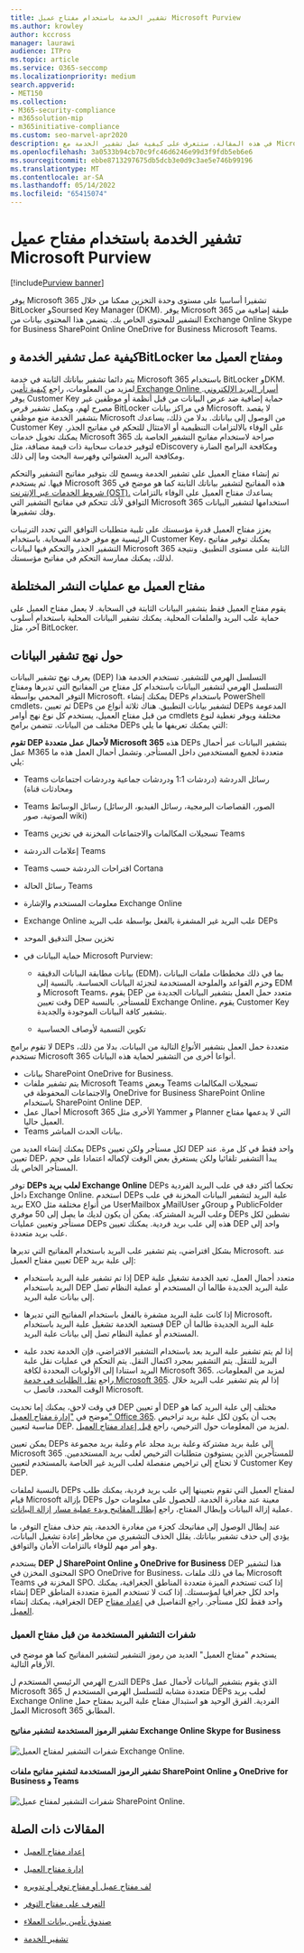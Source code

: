 ```yaml
---
title: تشفير الخدمة باستخدام مفتاح عميل Microsoft Purview
ms.author: krowley
author: kccross
manager: laurawi
audience: ITPro
ms.topic: article
ms.service: O365-seccomp
ms.localizationpriority: medium
search.appverid:
- MET150
ms.collection:
- M365-security-compliance
- m365solution-mip
- m365initiative-compliance
ms.custom: seo-marvel-apr2020
description: في هذه المقالة، ستتعرف على كيفية عمل تشفير الخدمة مع Microsoft Purview Customer Key.
ms.openlocfilehash: 3a0533b94cb70c9fc46d6246e99d3f9fdb5eb6e6
ms.sourcegitcommit: ebbe8713297675db5dcb3e0d9c3ae5e746b99196
ms.translationtype: MT
ms.contentlocale: ar-SA
ms.lasthandoff: 05/14/2022
ms.locfileid: "65415074"
---
```

# <a name="service-encryption-with-microsoft-purview-customer-key"></a>تشفير الخدمة باستخدام مفتاح عميل Microsoft Purview

[!include[Purview banner](../includes/purview-rebrand-banner.md)]

يوفر Microsoft 365 تشفيرا أساسيا على مستوى وحدة التخزين ممكنا من خلال BitLocker وSoursed Key Manager (DKM). يوفر Microsoft 365 طبقة إضافية من التشفير للمحتوى الخاص بك. يتضمن هذا المحتوى بيانات من Exchange Online Skype for Business SharePoint Online OneDrive for Business Microsoft Teams.

## <a name="how-service-encryption-bitlocker-and-customer-key-work-together"></a>كيفية عمل تشفير الخدمة وBitLocker ومفتاح العميل معا

يتم دائما تشفير بياناتك الثابتة في خدمة Microsoft 365 باستخدام BitLocker وDKM. لمزيد من المعلومات، راجع [كيفية تأمين Exchange Online أسرار البريد الإلكتروني](exchange-online-secures-email-secrets.md). يوفر Customer Key حماية إضافية ضد عرض البيانات من قبل أنظمة أو موظفين غير مصرح لهم، ويكمل تشفير قرص BitLocker في مراكز بيانات Microsoft. لا يقصد بتشفير الخدمة منع موظفي Microsoft من الوصول إلى بياناتك. بدلا من ذلك، يساعدك Customer Key على الوفاء بالالتزامات التنظيمية أو الامتثال للتحكم في مفاتيح الجذر. يمكنك تخويل خدمات Microsoft 365 صراحة لاستخدام مفاتيح التشفير الخاصة بك لتوفير خدمات سحابية ذات قيمة مضافة، مثل eDiscovery ومكافحة البرامج الضارة ومكافحة البريد العشوائي وفهرسة البحث وما إلى ذلك.

تم إنشاء مفتاح العميل على تشفير الخدمة ويسمح لك بتوفير مفاتيح التشفير والتحكم فيها. ثم يستخدم Microsoft 365 هذه المفاتيح لتشفير بياناتك الثابتة كما هو موضح في [شروط الخدمات عبر الإنترنت (OST).](https://www.microsoft.com/licensing/product-licensing/products.aspx) يساعدك مفتاح العميل على الوفاء بالتزامات التوافق لأنك تتحكم في مفاتيح التشفير التي Microsoft 365 استخدامها لتشفير البيانات وفك تشفيرها.
  
يعزز مفتاح العميل قدرة مؤسستك على تلبية متطلبات التوافق التي تحدد الترتيبات الرئيسية مع موفر خدمة السحابة. باستخدام Customer Key، يمكنك توفير مفاتيح التشفير الجذر والتحكم فيها لبيانات Microsoft 365 الثابتة على مستوى التطبيق. ونتيجة لذلك، يمكنك ممارسة التحكم في مفاتيح مؤسستك.

## <a name="customer-key-with-hybrid-deployments"></a>مفتاح العميل مع عمليات النشر المختلطة

يقوم مفتاح العميل فقط بتشفير البيانات الثابتة في السحابة. لا يعمل مفتاح العميل على حماية علب البريد والملفات المحلية. يمكنك تشفير البيانات المحلية باستخدام أسلوب آخر، مثل BitLocker.

## <a name="about-data-encryption-policies"></a>حول نهج تشفير البيانات

يعرف نهج تشفير البيانات (DEP) التسلسل الهرمي للتشفير. تستخدم الخدمة هذا التسلسل الهرمي لتشفير البيانات باستخدام كل مفتاح من المفاتيح التي تديرها ومفتاح التوفر المحمي بواسطة Microsoft. يمكنك إنشاء DEPs باستخدام PowerShell cmdlets، ثم تعيين DEPs لتشفير بيانات التطبيق. هناك ثلاثة أنواع من DEPs المدعومة من قبل مفتاح العميل، يستخدم كل نوع نهج أوامر cmdlets مختلفة ويوفر تغطية لنوع مختلف من البيانات. تتضمن برامج DEPs التي يمكنك تعريفها ما يلي:

**تقوم DEP لأحمال عمل متعددة Microsoft 365** هذه DEPs بتشفير البيانات عبر أحمال عمل M365 متعددة لجميع المستخدمين داخل المستأجر. وتشمل أحمال العمل هذه ما يلي:

- Teams رسائل الدردشة (دردشات 1:1 ودردشات جماعية ودردشات اجتماعات ومحادثات قناة)
- Teams رسائل الوسائط (الصور، القصاصات البرمجية، رسائل الفيديو، الرسائل الصوتية، صور wiki)
- Teams تسجيلات المكالمات والاجتماعات المخزنة في تخزين Teams
- إعلامات الدردشة Teams
- Teams اقتراحات الدردشة حسب Cortana
- رسائل الحالة Teams
- معلومات المستخدم والإشارة Exchange Online
- Exchange Online علب البريد غير المشفرة بالفعل بواسطة علب البريد DEPs
- تخزين سجل التدقيق الموحد
- حماية البيانات في Microsoft Purview:

  - بيانات مطابقة البيانات الدقيقة (EDM)، بما في ذلك مخططات ملفات البيانات وحزم القواعد والملوحة المستخدمة لتجزئة البيانات الحساسة. بالنسبة إلى EDM و Microsoft Teams، يقوم DEP متعدد حمل العمل بتشفير البيانات الجديدة من وقت تعيين DEP للمستأجر. بالنسبة Exchange Online، يقوم Customer Key بتشفير كافة البيانات الموجودة والجديدة.

  - تكوين التسمية لأوصاف الحساسية

لا تقوم برامج DEPs متعددة حمل العمل بتشفير الأنواع التالية من البيانات. بدلا من ذلك، تستخدم Microsoft 365 أنواعا أخرى من التشفير لحماية هذه البيانات.

- بيانات SharePoint OneDrive for Business.
- يتم تشفير ملفات Microsoft Teams وبعض Teams تسجيلات المكالمات والاجتماعات المحفوظة في OneDrive for Business SharePoint Online باستخدام SharePoint Online DEP.
- أحمال عمل Microsoft 365 الأخرى مثل Yammer و Planner التي لا يدعمها مفتاح العميل حاليا.
- Teams بيانات الحدث المباشر.

يمكنك إنشاء العديد من DEPs لكل مستأجر ولكن تعيين DEP واحد فقط في كل مرة. عند تعيين DEP، يبدأ التشفير تلقائيا ولكن يستغرق بعض الوقت لإكماله اعتمادا على حجم المستأجر الخاص بك.

توفر **DEPs لعلب بريد Exchange Online** DEPs تحكما أكثر دقة في علب البريد الفردية داخل Exchange Online. استخدم DEPs علبة البريد لتشفير البيانات المخزنة في علب بريد EXO من أنواع مختلفة مثل UserMailbox وMailUser وGroup و PublicFolder وعلب البريد المشتركة. يمكن أن يكون لديك ما يصل إلى 50 موفري DEPs نشطين لكل مستأجر وتعيين عمليات DEPs هذه إلى علب بريد فردية. يمكنك تعيين DEP واحد إلى علب بريد متعددة.

بشكل افتراضي، يتم تشفير علب البريد باستخدام المفاتيح التي تديرها Microsoft. عند تعيين مفتاح العميل DEP إلى علبة بريد:

- إذا تم تشفير علبة البريد باستخدام DEP متعدد أحمال العمل، تعيد الخدمة تشغيل علبة البريد باستخدام DEP علبة البريد الجديدة طالما أن المستخدم أو عملية النظام تصل إلى بيانات علبة البريد.

- إذا كانت علبة البريد مشفرة بالفعل باستخدام المفاتيح التي تديرها Microsoft، فستعيد الخدمة تشغيل علبة البريد باستخدام DEP علبة البريد الجديدة طالما أن المستخدم أو عملية النظام تصل إلى بيانات علبة البريد.

- إذا لم يتم تشفير علبة البريد بعد باستخدام التشفير الافتراضي، فإن الخدمة تحدد علبة البريد للتنقل. يتم التشفير بمجرد اكتمال النقل. يتم التحكم في عمليات نقل علبة البريد استنادا إلى الأولويات المحددة لكافة Microsoft 365. لمزيد من المعلومات، راجع [نقل الطلبات في خدمة Microsoft 365](/exchange/mailbox-migration/office-365-migration-best-practices#move-requests-in-the-microsoft-365-or-office-365-service). إذا لم يتم تشفير علب البريد خلال الوقت المحدد، فاتصل ب Microsoft.

في وقت لاحق، يمكنك إما تحديث DEP أو تعيين DEP مختلف إلى علبة البريد كما هو موضح في ["إدارة مفتاح العميل" Office 365](customer-key-manage.md). يجب أن يكون لكل علبة بريد تراخيص مناسبة لتعيين DEP. لمزيد من المعلومات حول الترخيص، راجع [قبل إعداد مفتاح العميل](customer-key-set-up.md#before-you-set-up-customer-key).

يمكن تعيين DEPs إلى علبة بريد مشتركة وعلبة بريد مجلد عام وعلبة بريد مجموعة Microsoft 365 للمستأجرين الذين يستوفون متطلبات الترخيص لعلب بريد المستخدمين. لا تحتاج إلى تراخيص منفصلة لعلب البريد غير الخاصة بالمستخدم لتعيين Customer Key DEP.

بالنسبة لملفات DEPs لمفتاح العميل التي تقوم بتعيينها إلى علب بريد فردية، يمكنك طلب قيام Microsoft بإزالة DEPs معينة عند مغادرة الخدمة. للحصول على معلومات حول عملية إزالة البيانات وإبطال المفتاح، راجع [إبطال المفاتيح وبدء عملية مسار إزالة البيانات](customer-key-manage.md#revoke-your-keys-and-start-the-data-purge-path-process).

عند إبطال الوصول إلى مفاتيحك كجزء من مغادرة الخدمة، يتم حذف مفتاح التوفر، ما يؤدي إلى حذف تشفير بياناتك. يقلل الحذف التشفيري من مخاطر إعادة تشغيل البيانات، وهو أمر مهم للوفاء بالتزامات الأمان والتوافق.

يستخدم **DEP ل SharePoint Online و OneDrive for Business** DEP هذا لتشفير المحتوى المخزن في SPO OneDrive for Business، بما في ذلك ملفات Microsoft Teams المخزنة في SPO. إذا كنت تستخدم الميزة متعددة المناطق الجغرافية، يمكنك إنشاء DEP واحد لكل جغرافيا لمؤسستك. إذا كنت لا تستخدم الميزة متعددة المناطق الجغرافية، يمكنك إنشاء DEP واحد فقط لكل مستأجر. راجع التفاصيل في [إعداد مفتاح العميل](customer-key-set-up.md).

### <a name="encryption-ciphers-used-by-customer-key"></a>شفرات التشفير المستخدمة من قبل مفتاح العميل

يستخدم "مفتاح العميل" العديد من رموز التشفير لتشفير المفاتيح كما هو موضح في الأرقام التالية.

التدرج الهرمي الرئيسي المستخدم ل DEPs الذي يقوم بتشفير البيانات لأحمال عمل Microsoft 365 متعددة مشابه للتسلسل الهرمي المستخدم ل DEPs لعلب بريد Exchange Online الفردية. الفرق الوحيد هو استبدال مفتاح علبة البريد بمفتاح حمل العمل Microsoft 365 المطابق.

#### <a name="encryption-ciphers-used-to-encrypt-keys-for-exchange-online-and-skype-for-business"></a>تشفير الرموز المستخدمة لتشفير مفاتيح Exchange Online Skype for Business

![شفرات التشفير لمفتاح العميل Exchange Online.](../media/customerkeyencryptionhierarchiesexchangeskype.png)

#### <a name="encryption-ciphers-used-to-encrypt-keys-for-sharepoint-online-onedrive-for-business-and-teams-files"></a>تشفير الرموز المستخدمة لتشفير مفاتيح ملفات SharePoint Online و OneDrive for Business و Teams

![شفرات التشفير لمفتاح عميل SharePoint Online.](../media/customerkeyencryptionhierarchiessharepointonedriveteamsfiles.png)

## <a name="related-articles"></a>المقالات ذات الصلة

- [إعداد مفتاح العميل](customer-key-set-up.md)

- [إدارة مفتاح العميل](customer-key-manage.md)

- [لف مفتاح عميل أو مفتاح توفر أو تدويره](customer-key-availability-key-roll.md)

- [التعرف على مفتاح التوفر](customer-key-availability-key-understand.md)

- [صندوق تأمين بيانات العملاء](customer-lockbox-requests.md)

- [تشفير الخدمة](office-365-service-encryption.md)
